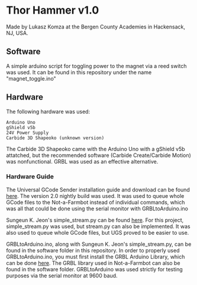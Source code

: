 # Thor Hammer v1.0

Made by Lukasz Komza at the Bergen County Academies in Hackensack, NJ, USA.

## Software

A simple arduino script for toggling power to the magnet via a reed switch was used. It can be found in this repository under the name "magnet_toggle.ino"

## Hardware
The following hardware was used:

```
Arduino Uno
gShield v5b
24V Power Supply
Carbide 3D Shapeoko (unknown version)
```
The Carbide 3D Shapeoko came with the Arduino Uno with a gShield v5b attatched, but the recommended software (Carbide Create/Carbide Motion) was nonfunctional. GRBL was used as an effective alternative.

### Hardware Guide

The Universal GCode Sender installation guide and download can be found [here](https://winder.github.io/ugs_website/). The version 2.0 nightly build was used. It was used to queue whole GCode files to the Not-a-Farmbot instead of individual commands, which was all that could be done using the serial monitor with GRBLtoArduino.ino

Sungeun K. Jeon's simple_stream.py can be found [here](https://github.com/grbl/grbl/tree/master/doc/script). For this project, simple_stream.py was used, but stream.py can also be implemented. It was also used to queue whole GCode files, but UGS proved to be easier to use.

GRBLtoArduino.ino, along with Sungeun K. Jeon's simple_stream.py, can be found in the software folder in this repository. In order to properly used GRBLtoArduino.ino, you must first install the GRBL Arduino Library, which can be done [here](https://blog.protoneer.co.nz/grbl-arduino-library/). The GRBL library used in Not-a-Farmbot can also be found in the software folder. GRBLtoArduino was used strictly for testing purposes via the serial monitor at 9600 baud.
